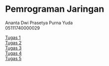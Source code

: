 # Pemrograman Jaringan

Ananta Dwi Prasetya Purna Yuda  
05111740000029

[Tugas 1](https://github.com/anantadwi13/progjar2020/tree/tugas1)  
[Tugas 2](https://github.com/anantadwi13/progjar2020/tree/tugas2)  
[Tugas 3](https://github.com/anantadwi13/progjar2020/tree/tugas3)  
[Tugas 4](https://github.com/anantadwi13/progjar2020/tree/tugas4)  
[Tugas 5](https://github.com/anantadwi13/progjar2020/tree/tugas5)  
